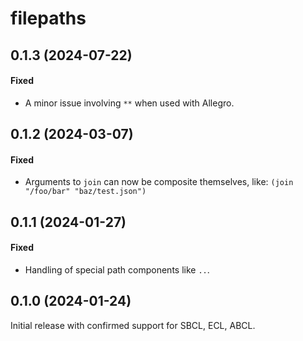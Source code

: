 # filepaths

## 0.1.3 (2024-07-22)

#### Fixed

- A minor issue involving `**` when used with Allegro.

## 0.1.2 (2024-03-07)

#### Fixed

- Arguments to `join` can now be composite themselves, like: `(join "/foo/bar" "baz/test.json")`

## 0.1.1 (2024-01-27)

#### Fixed

- Handling of special path components like `..`.

## 0.1.0 (2024-01-24)

Initial release with confirmed support for SBCL, ECL, ABCL.

